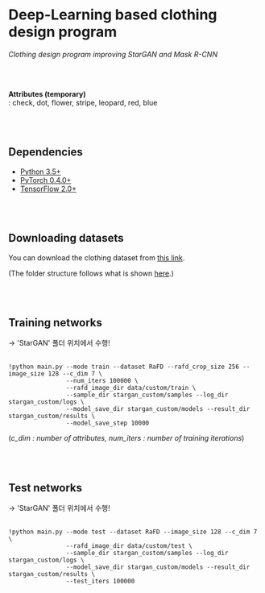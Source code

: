 # Deep-Learning based clothing design program 

_Clothing design program improving StarGAN and Mask R-CNN_

<br><br>


__Attributes (temporary)__<br>
: check, dot, flower, stripe, leopard, red, blue 


<br><br>

## Dependencies
* [Python 3.5+](https://www.continuum.io/downloads)
* [PyTorch 0.4.0+](http://pytorch.org/)
* [TensorFlow 2.0+](https://www.tensorflow.org/)

<br><br>



## Downloading datasets
You can download the clothing dataset from [this link](https://drive.google.com/drive/folders/12zLjMI1XY0Tl_QK2Gwb8P8V-yLsNvoFU?usp=sharing).


(The folder structure follows what is shown [here](https://github.com/yunjey/StarGAN/blob/master/jpg/RaFD.md).)


<br><br>

## Training networks 
-> 'StarGAN' 폴더 위치에서 수행!<br><br>

```
!python main.py --mode train --dataset RaFD --rafd_crop_size 256 --image_size 128 --c_dim 7 \
                --num_iters 100000 \
                --rafd_image_dir data/custom/train \
                --sample_dir stargan_custom/samples --log_dir stargan_custom/logs \
                --model_save_dir stargan_custom/models --result_dir stargan_custom/results \
                --model_save_step 10000
```
(_c_dim : number of attributes, num_iters : number of training iterations_)

<br><br>

## Test networks
-> 'StarGAN' 폴더 위치에서 수행!<br><br>
```
!python main.py --mode test --dataset RaFD --image_size 128 --c_dim 7 \
                --rafd_image_dir data/custom/test \
                --sample_dir stargan_custom/samples --log_dir stargan_custom/logs \
                --model_save_dir stargan_custom/models --result_dir stargan_custom/results \
                --test_iters 100000
```
